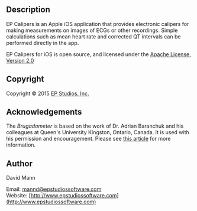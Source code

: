 ## Description
EP Calipers is an Apple iOS application that provides
electronic calipers for making measurements on images of ECGs or other
recordings.  Simple calculations such as mean heart rate and corrected
QT intervals can be performed directly in the app.

EP Calipers for iOS is open source, and licensed under the 
[Apache License, Version 2.0](http://www.apache.org/licenses/LICENSE-2.0.html)

## Copyright
Copyright © 2015 [EP Studios, Inc.](http://www.epstudiossoftware.com)

## Acknowledgements
The *Brugadometer* is based on the work of Dr. Adrian Baranchuk and his colleagues at Queen's University
Kingston, Ontario, Canada.  It is used with his permission and encouragement.  Please see [this article](http://europace.oxfordjournals.org/content/16/11/1639) for more information.

## Author
David Mann

Email: [mannd@epstudiossoftware.com](mailto:mannd@epstudiossoftware.com)  
Website: [http://www.epstudiossoftware.com](http://www.epstudiossoftware.com)   

